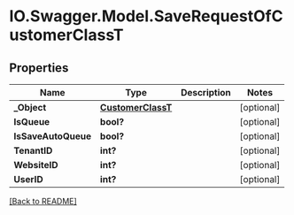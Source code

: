 # IO.Swagger.Model.SaveRequestOfCustomerClassT
## Properties

Name | Type | Description | Notes
------------ | ------------- | ------------- | -------------
**_Object** | [**CustomerClassT**](CustomerClassT.md) |  | [optional] 
**IsQueue** | **bool?** |  | [optional] 
**IsSaveAutoQueue** | **bool?** |  | [optional] 
**TenantID** | **int?** |  | [optional] 
**WebsiteID** | **int?** |  | [optional] 
**UserID** | **int?** |  | [optional] 

 [[Back to README]](../README.md)

